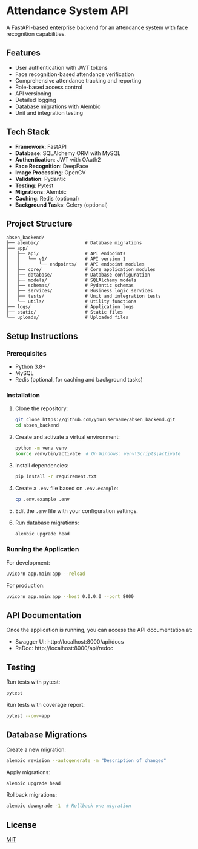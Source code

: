 # Attendance System API

A FastAPI-based enterprise backend for an attendance system with face recognition capabilities.

## Features

- User authentication with JWT tokens
- Face recognition-based attendance verification
- Comprehensive attendance tracking and reporting
- Role-based access control
- API versioning
- Detailed logging
- Database migrations with Alembic
- Unit and integration testing

## Tech Stack

- **Framework**: FastAPI
- **Database**: SQLAlchemy ORM with MySQL
- **Authentication**: JWT with OAuth2
- **Face Recognition**: DeepFace
- **Image Processing**: OpenCV
- **Validation**: Pydantic
- **Testing**: Pytest
- **Migrations**: Alembic
- **Caching**: Redis (optional)
- **Background Tasks**: Celery (optional)

## Project Structure

```
absen_backend/
├── alembic/                 # Database migrations
├── app/
│   ├── api/                 # API endpoints
│   │   └── v1/              # API version 1
│   │       └── endpoints/   # API endpoint modules
│   ├── core/                # Core application modules
│   ├── database/            # Database configuration
│   ├── models/              # SQLAlchemy models
│   ├── schemas/             # Pydantic schemas
│   ├── services/            # Business logic services
│   ├── tests/               # Unit and integration tests
│   └── utils/               # Utility functions
├── logs/                    # Application logs
├── static/                  # Static files
└── uploads/                 # Uploaded files
```

## Setup Instructions

### Prerequisites

- Python 3.8+
- MySQL
- Redis (optional, for caching and background tasks)

### Installation

1. Clone the repository:
   ```bash
   git clone https://github.com/yourusername/absen_backend.git
   cd absen_backend
   ```

2. Create and activate a virtual environment:
   ```bash
   python -m venv venv
   source venv/bin/activate  # On Windows: venv\Scripts\activate
   ```

3. Install dependencies:
   ```bash
   pip install -r requirement.txt
   ```

4. Create a `.env` file based on `.env.example`:
   ```bash
   cp .env.example .env
   ```

5. Edit the `.env` file with your configuration settings.

6. Run database migrations:
   ```bash
   alembic upgrade head
   ```

### Running the Application

For development:
```bash
uvicorn app.main:app --reload
```

For production:
```bash
uvicorn app.main:app --host 0.0.0.0 --port 8000
```

## API Documentation

Once the application is running, you can access the API documentation at:

- Swagger UI: http://localhost:8000/api/docs
- ReDoc: http://localhost:8000/api/redoc

## Testing

Run tests with pytest:
```bash
pytest
```

Run tests with coverage report:
```bash
pytest --cov=app
```

## Database Migrations

Create a new migration:
```bash
alembic revision --autogenerate -m "Description of changes"
```

Apply migrations:
```bash
alembic upgrade head
```

Rollback migrations:
```bash
alembic downgrade -1  # Rollback one migration
```

## License

[MIT](LICENSE) 